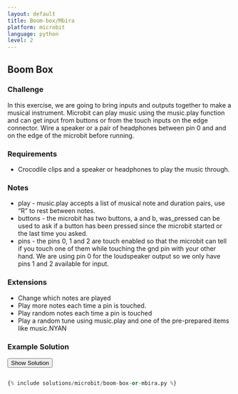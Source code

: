 ```yaml
---
layout: default
title: Boom-box/Mbira
platform: microbit
language: python
level: 2
---
```


## Boom Box

### Challenge
In this exercise, we are going to bring inputs and outputs together to make a musical instrument. Microbit
can play music using the music.play function and can get input from buttons or from the touch inputs on the
edge connector. Wire a speaker or a pair of headphones between pin 0 and and on the edge of the microbit
before running.

### Requirements

* Crocodile clips and a speaker or headphones to play the music through.


### Notes

* play - music.play accepts a list of musical note and duration pairs, use “R” to rest between notes.
* buttons - the microbit has two buttons, a and b, was_pressed can be used to ask if a button has been pressed since the microbit started or the last time you asked.
* pins - the pins 0, 1 and 2 are touch enabled so that the microbit can tell if you touch one of them while touching the gnd pin with your other hand. We are using pin 0 for the loudspeaker output so we only have pins 1 and 2 available for input.


### Extensions

* Change which notes are played
* Play more notes each time a pin is touched.
* Play random notes each time a pin is touched
* Play a random tune using music.play and one of the pre-prepared items like music.NYAN



### Example Solution

<button id="show" onclick="show_hide_solution()">Show Solution</button>

```python

{% include solutions/microbit/boom-box-or-mbira.py %}

```
